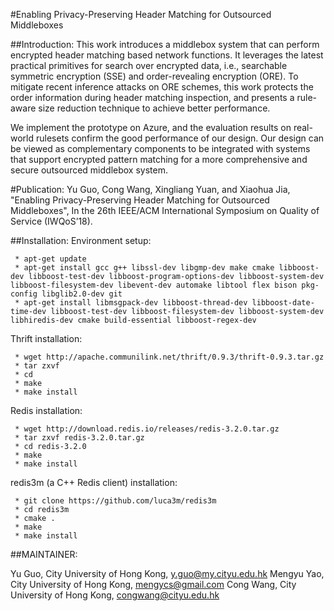 #Enabling Privacy-Preserving Header Matching for Outsourced Middleboxes

##Introduction:
This work introduces a middlebox system that can perform encrypted header matching based network functions. It leverages the latest practical primitives for search over encrypted data, i.e., searchable symmetric encryption (SSE) and order-revealing encryption (ORE). To mitigate recent inference attacks on ORE schemes, this work protects the order information during header matching inspection, and presents a rule-aware size reduction technique to achieve better performance.

We implement the prototype on Azure, and the evaluation results on real-world rulesets confirm the good performance of our design. Our design can be viewed as complementary components to be integrated with systems that support encrypted pattern matching for a more comprehensive and secure outsourced middlebox system.

#Publication:
Yu Guo, Cong Wang, Xingliang Yuan, and Xiaohua Jia, "Enabling Privacy-Preserving Header Matching for Outsourced Middleboxes", In the 26th IEEE/ACM International Symposium on Quality of Service (IWQoS’18).


##Installation:
Environment setup:

```shell
 * apt-get update
 * apt-get install gcc g++ libssl-dev libgmp-dev make cmake libboost-dev libboost-test-dev libboost-program-options-dev libboost-system-dev libboost-filesystem-dev libevent-dev automake libtool flex bison pkg-config libglib2.0-dev git
 * apt-get install libmsgpack-dev libboost-thread-dev libboost-date-time-dev libboost-test-dev libboost-filesystem-dev libboost-system-dev libhiredis-dev cmake build-essential libboost-regex-dev
```

Thrift installation:
 
```shell
 * wget http://apache.communilink.net/thrift/0.9.3/thrift-0.9.3.tar.gz
 * tar zxvf 
 * cd 
 * make
 * make install
```

Redis installation:

```shell
 * wget http://download.redis.io/releases/redis-3.2.0.tar.gz
 * tar zxvf redis-3.2.0.tar.gz
 * cd redis-3.2.0
 * make
 * make install
 ```

redis3m (a C++ Redis client) installation:

```shell
 * git clone https://github.com/luca3m/redis3m
 * cd redis3m
 * cmake .
 * make
 * make install
```


##MAINTAINER:

Yu Guo, City University of Hong Kong, y.guo@my.cityu.edu.hk
Mengyu Yao, City University of Hong Kong, mengycs@gmail.com
Cong Wang, City University of Hong Kong, congwang@cityu.edu.hk

